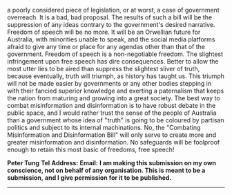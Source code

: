 a poorly considered piece of legislation, or at worst, a case of government overreach. It is a bad, bad proposal.
The results of such a bill will be the suppression of any ideas contrary to the government's desired narrative. Freedom of speech will
be no more. It will be an Orwellian future for Australia, with minorities unable to speak, and the social media platforms afraid to give
any time or place for any agendas other than that of the government.
Freedom of speech is a non-negotiable freedom. The slightest infringement upon free speech has dire consequences. Better to allow
the most utter lies to be aired than suppress the slightest sliver of truth, because eventually, truth will triumph, as history has taught
us. This triumph will not be made easier by governments or any other bodies stepping in with their fancied superior knowledge and
exerting a paternalism that keeps the nation from maturing and growing into a great society.
The best way to combat misinformation and disinformation is to have robust debate in the public space, and I would rather trust the
sense of the people of Australia than a government whose idea of "truth" is going to be coloured by partisan politics and subject to its
internal machinations.
No, the "Combating Misinformation and Disinformation Bill" will only serve to create more and greater misinformation and
disinformation. No safeguards will be foolproof enough to retain this most basic of freedoms, free speech!

**Peter Tung**
**Tel**
**Address:**
**Email:**
**I am making this submission on my own conscience, not on behalf of any organisation. This is meant to be a submission,**
**and I give permission for it to be published.**


-----

